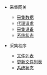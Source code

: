 - 采集网关
    - [采集数据](/采集网关/采集数据.md)
    - [代理请求](/采集网关/代理请求.md)
    - [采集设备](/采集网关/采集设备.md)
    - [系统状态](/采集网关/系统状态.md)

- 采集程序
  - [文件列表](/采集设备/文件列表.md)
  - [更新文件列表](/采集设备/更新文件列表.md)
  - [系统状态](/采集设备/系统状态.md)